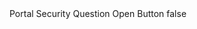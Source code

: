 <?xml version="1.0" encoding="UTF-8"?>
<CustomMetadata xmlns="http://soap.sforce.com/2006/04/metadata">
    <label>Portal Security Question Open Button</label>
    <protected>false</protected>
</CustomMetadata>
